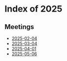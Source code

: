 # Index of 2025

## Meetings

- [2025-02-04](2025-02-04.md)
- [2025-03-04](2025-03-04.md)
- [2025-04-01](2025-04-01.md)
- [2025-05-06](2025-05-06.md)

